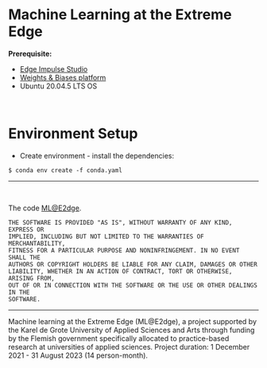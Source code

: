 # Machine Learning at the Extreme Edge

**Prerequisite:** 
- [Edge Impulse Studio](https://edgeimpulse.com/)
- [Weights & Biases platform](https://wandb.ai/)
- Ubuntu 20.04.5 LTS OS

<br>

# Environment Setup

- Create environment - install the dependencies: 

```
$ conda env create -f conda.yaml
```

---
<br>

The code [ML@E2dge](https://github.com/MLatE2dge/mlate2dge).

```
THE SOFTWARE IS PROVIDED "AS IS", WITHOUT WARRANTY OF ANY KIND, EXPRESS OR
IMPLIED, INCLUDING BUT NOT LIMITED TO THE WARRANTIES OF MERCHANTABILITY,
FITNESS FOR A PARTICULAR PURPOSE AND NONINFRINGEMENT. IN NO EVENT SHALL THE
AUTHORS OR COPYRIGHT HOLDERS BE LIABLE FOR ANY CLAIM, DAMAGES OR OTHER
LIABILITY, WHETHER IN AN ACTION OF CONTRACT, TORT OR OTHERWISE, ARISING FROM,
OUT OF OR IN CONNECTION WITH THE SOFTWARE OR THE USE OR OTHER DEALINGS IN THE
SOFTWARE.
```

---
Machine learning at the Extreme Edge (ML@E2dge), a project supported by the Karel de Grote University of Applied Sciences and Arts through funding by the Flemish government specifically allocated to practice-based research at universities of applied sciences. Project duration: 1 December 2021 - 31 August 2023 (14 person-month).